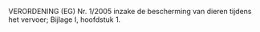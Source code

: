 VERORDENING (EG) Nr. 1/2005 inzake de bescherming van dieren tijdens het vervoer; Bijlage I, hoofdstuk 1.
